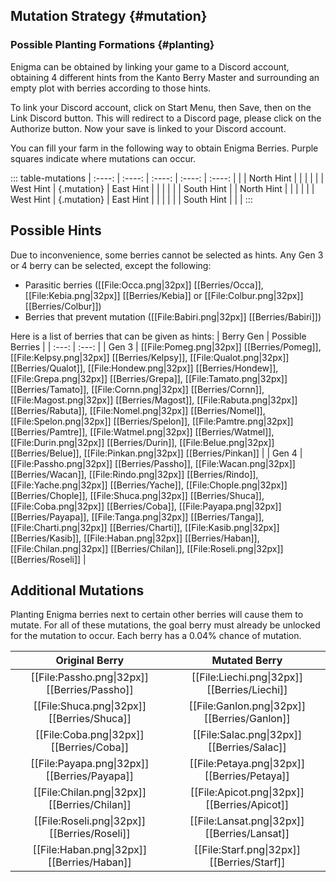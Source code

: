 ## Mutation Strategy {#mutation}

### Possible Planting Formations {#planting}

Enigma can be obtained by linking your game to a Discord account, obtaining 4 different hints from the Kanto Berry Master and surrounding an empty plot with berries according to those hints.

To link your Discord account, click on Start Menu, then Save, then on the Link Discord button. This will redirect to a Discord page, please click on the Authorize button. Now your save is linked to your Discord account.

You can fill your farm in the following way to obtain Enigma Berries. Purple squares indicate where mutations can occur.

::: table-mutations
| :----: | :----: | :----: | :----: | :----: |
|  | North Hint |  |  |  | |
| West Hint | {.mutation} | East Hint |  |  | |
|  | South Hint |  | North Hint |  | |
|  |  | West Hint | {.mutation} | East Hint | |
|  |  |  | South Hint |  | |
:::

## Possible Hints
Due to inconvenience, some berries cannot be selected as hints. Any Gen 3 or 4 berry can be selected, except the following:

* Parasitic berries ([[File:Occa.png\|32px]] [[Berries/Occa]], [[File:Kebia.png\|32px]] [[Berries/Kebia]] or [[File:Colbur.png\|32px]] [[Berries/Colbur]])
* Berries that prevent mutation ([[File:Babiri.png\|32px]] [[Berries/Babiri]])

Here is a list of berries that can be given as hints:
| Berry Gen | Possible Berries |
| :---: | :---: |
| Gen 3  | [[File:Pomeg.png\|32px]] [[Berries/Pomeg]], [[File:Kelpsy.png\|32px]] [[Berries/Kelpsy]], [[File:Qualot.png\|32px]] [[Berries/Qualot]], [[File:Hondew.png\|32px]] [[Berries/Hondew]], [[File:Grepa.png\|32px]] [[Berries/Grepa]], [[File:Tamato.png\|32px]] [[Berries/Tamato]], [[File:Cornn.png\|32px]] [[Berries/Cornn]], [[File:Magost.png\|32px]] [[Berries/Magost]], [[File:Rabuta.png\|32px]] [[Berries/Rabuta]], [[File:Nomel.png\|32px]] [[Berries/Nomel]], [[File:Spelon.png\|32px]] [[Berries/Spelon]], [[File:Pamtre.png\|32px]] [[Berries/Pamtre]], [[File:Watmel.png\|32px]] [[Berries/Watmel]], [[File:Durin.png\|32px]] [[Berries/Durin]], [[File:Belue.png\|32px]] [[Berries/Belue]], [[File:Pinkan.png\|32px]] [[Berries/Pinkan]] |
| Gen 4 | [[File:Passho.png\|32px]] [[Berries/Passho]], [[File:Wacan.png\|32px]] [[Berries/Wacan]], [[File:Rindo.png\|32px]] [[Berries/Rindo]], [[File:Yache.png\|32px]] [[Berries/Yache]], [[File:Chople.png\|32px]] [[Berries/Chople]], [[File:Shuca.png\|32px]] [[Berries/Shuca]], [[File:Coba.png\|32px]] [[Berries/Coba]], [[File:Payapa.png\|32px]] [[Berries/Payapa]], [[File:Tanga.png\|32px]] [[Berries/Tanga]], [[File:Charti.png\|32px]] [[Berries/Charti]], [[File:Kasib.png\|32px]] [[Berries/Kasib]], [[File:Haban.png\|32px]] [[Berries/Haban]], [[File:Chilan.png\|32px]] [[Berries/Chilan]], [[File:Roseli.png\|32px]] [[Berries/Roseli]] |

## Additional Mutations
Planting Enigma berries next to certain other berries will cause them to mutate. For all of these mutations, the goal berry must already be unlocked for the mutation to occur. Each berry has a 0.04% chance of mutation.

| Original Berry | Mutated Berry |
| :---: | :---: |
| [[File:Passho.png\|32px]] [[Berries/Passho]] | [[File:Liechi.png\|32px]] [[Berries/Liechi]] |
| [[File:Shuca.png\|32px]] [[Berries/Shuca]] | [[File:Ganlon.png\|32px]] [[Berries/Ganlon]] |
| [[File:Coba.png\|32px]] [[Berries/Coba]] | [[File:Salac.png\|32px]] [[Berries/Salac]] |
| [[File:Payapa.png\|32px]] [[Berries/Payapa]] | [[File:Petaya.png\|32px]] [[Berries/Petaya]] |
| [[File:Chilan.png\|32px]] [[Berries/Chilan]] | [[File:Apicot.png\|32px]] [[Berries/Apicot]] |
| [[File:Roseli.png\|32px]] [[Berries/Roseli]] | [[File:Lansat.png\|32px]] [[Berries/Lansat]] |
| [[File:Haban.png\|32px]] [[Berries/Haban]] | [[File:Starf.png\|32px]] [[Berries/Starf]] |